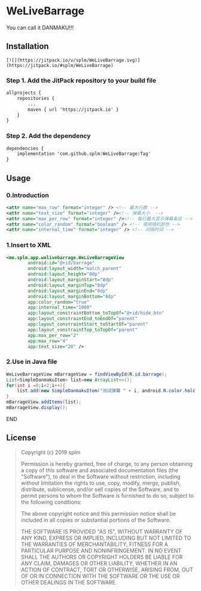 # WeLiveBarrage
You can call it DANMAKU!!!

## Installation

```
[![](https://jitpack.io/v/splm/WeLiveBarrage.svg)](https://jitpack.io/#splm/WeLiveBarrage)
```


 

### **Step 1.** Add the JitPack repository to your build file

```xml
allprojects {
	repositories {
		...
		maven { url 'https://jitpack.io' }
	}
}
```



### **Step 2.** Add the dependency

```xml
dependencies {
    implementation 'com.github.splm:WeLiveBarrage:Tag'
}
```

## Usage

### 0.Introduction

```xml
<attr name="max_row" format="integer" /> <!-- 最大行数 -->
<attr name="text_size" format="integer" /><!-- 弹幕大小  -->
<attr name="max_per_row" format="integer" /><!-- 每行最大显示弹幕条目 -->
<attr name="color_random" format="boolean" /> <!-- 使用随机颜色 -->
<attr name="internal_time" format="integer" /> <!-- 间隔时间 -->
```

### 1.Insert to XML

```xml
<me.splm.app.welivebarrage.WeLiveBarrageView
        android:id="@+id/barrage"
        android:layout_width="match_parent"
        android:layout_height="0dp"
        android:layout_marginStart="8dp"
        android:layout_marginTop="8dp"
        android:layout_marginEnd="8dp"
        android:layout_marginBottom="8dp"
        app:color_random="true"
        app:internal_time="1000"
        app:layout_constraintBottom_toTopOf="@+id/hide_btn"
        app:layout_constraintEnd_toEndOf="parent"
        app:layout_constraintStart_toStartOf="parent"
        app:layout_constraintTop_toTopOf="parent"
        app:max_per_row="2"
        app:max_row="4"
        app:text_size="20" />
```

### 2.Use in Java file

```java
WeLiveBarrageView mBarrageView = findViewById(R.id.barrage);
List<SimpleDanmakuItem> list=new ArrayList<>();
for(int i =0;i<2;i++){
    list.add(new SimpleDanmakuItem("测试弹幕 " + i, android.R.color.holo_orange_dark));
}
mBarrageView.addItems(list);
mBarrageView.display();
```



END



## License

> Copyright (c) 2019 splm
>
> Permission is hereby granted, free of charge, to any person obtaining a copy
> of this software and associated documentation files (the "Software"), to deal
> in the Software without restriction, including without limitation the rights
> to use, copy, modify, merge, publish, distribute, sublicense, and/or sell
> copies of the Software, and to permit persons to whom the Software is
> furnished to do so, subject to the following conditions:
>
> The above copyright notice and this permission notice shall be included in all
> copies or substantial portions of the Software.
>
> THE SOFTWARE IS PROVIDED "AS IS", WITHOUT WARRANTY OF ANY KIND, EXPRESS OR
> IMPLIED, INCLUDING BUT NOT LIMITED TO THE WARRANTIES OF MERCHANTABILITY,
> FITNESS FOR A PARTICULAR PURPOSE AND NONINFRINGEMENT. IN NO EVENT SHALL THE
> AUTHORS OR COPYRIGHT HOLDERS BE LIABLE FOR ANY CLAIM, DAMAGES OR OTHER
> LIABILITY, WHETHER IN AN ACTION OF CONTRACT, TORT OR OTHERWISE, ARISING FROM,
> OUT OF OR IN CONNECTION WITH THE SOFTWARE OR THE USE OR OTHER DEALINGS IN THE
> SOFTWARE.